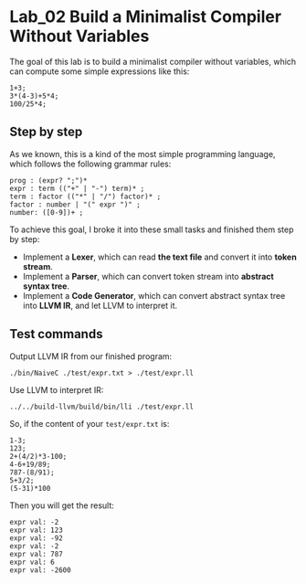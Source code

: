 # Lab_02 Build a Minimalist Compiler Without Variables

The goal of this lab is to build a minimalist compiler without variables, which can compute some simple expressions like this:
```
1+3;
3*(4-3)+5*4;
100/25*4;
``` 

## Step by step

As we known, this is a kind of the most simple programming language, which follows the following grammar rules:
```
prog : (expr? ";")*
expr : term (("+" | "-") term)* ;
term : factor (("*" | "/") factor)* ;
factor : number | "(" expr ")" ;
number: ([0-9])+ ;
```

To achieve this goal, I broke it into these small tasks and finished them step by step:
- Implement a **Lexer**, which can read **the text file** and convert it into **token stream**.
- Implement a **Parser**, which can convert token stream into **abstract syntax tree**.
- Implement a **Code Generator**, which can convert abstract syntax tree into **LLVM IR**, and let LLVM to interpret it.

## Test commands

Output LLVM IR from our finished program:
```shell
./bin/NaiveC ./test/expr.txt > ./test/expr.ll
```

Use LLVM to interpret IR:
```shell
../../build-llvm/build/bin/lli ./test/expr.ll
```

So, if the content of your `test/expr.txt` is:
```
1-3;
123;
2+(4/2)*3-100;   
4-6+19/89;    
787-(8/91);
5+3/2;
(5-31)*100
```

Then you will get the result:
```
expr val: -2
expr val: 123
expr val: -92
expr val: -2
expr val: 787
expr val: 6
expr val: -2600
```